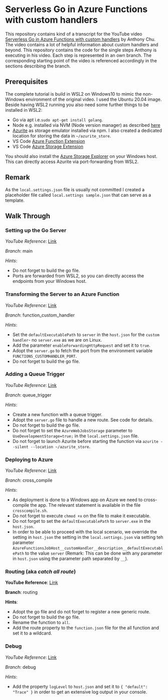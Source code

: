 # Serverless Go in Azure Functions with custom handlers

This repository contains kind of a transcript for the YouTube video [Serverless Go in Azure Functions with custom handlers](https://youtu.be/RPCEH247twU) by Anthony Chu. The video contains a lot of helpful information about custom handlers and beyond.
This repository contains the code for the single steps Anthony is executing in his video. Each step is represented in an own branch. The corresponding starting point of the video is referenced accordingly in the sections describing the branch.

## Prerequisites

The complete tutorial is build in WSL2 on Windows10 to mimic the non-Windows environment of the original video. I used the Ubuntu 20.04 image.
Beside having WSL2 running you also need some further things to be installed in WSL2:

* Go via apt i.e.`sudo apt-get install golang`.
* Node e.g. installed via NVM (Node version manager) as described [here](https://github.com/nvm-sh/nvm#installing-and-updating)
* [Azurite](https://github.com/Azure/Azurite#npm) as storage emulator installed via npm. I also created a dedicated location for storing the data in `~/azurite_store`.
* VS Code [Azure Function Extension](https://marketplace.visualstudio.com/items?itemName=ms-azuretools.vscode-azurefunctions)
* VS Code [Azure Storage Extension](https://marketplace.visualstudio.com/items?itemName=ms-azuretools.vscode-azurestorage)

You should also install the [Azure Storage Explorer](https://azure.microsoft.com/en-us/features/storage-explorer/) on your Windows host. This can directly access Azurite via port-forwarding from WSL2.

## Remark

As the `local.settings.json` file is usually not committed I created a placeholder file called `local.settings sample.json` that can serve as a template.

## Walk Through

### Setting up the Go Server

_YouTube Reference_: [Link](https://youtu.be/RPCEH247twU?t=124)

_Branch_: main

_Hints_:

* Do not forget to build the go file.
* Ports are forwarded from WSL2, so you can directly access the endpoints from your Windows host.

### Transforming the Server to an Azure Function

_YouTube Reference_: [Link](https://youtu.be/RPCEH247twU?t=204)

_Branch_: function_custom_handler

_Hints_:

* Set the `defaultExecutablePath` to `server` in the `host.json` for the `custom handler`- no `server.exe` as we are on Linux.
* Add the parameter `enableForwardingHttpRequest` and set it to `true`.
* Adopt the `server.go` to fetch the port from the environment variable `FUNCTIONS_CUSTOMHANDLER_PORT`.
* Do not forget to build the go file.

### Adding a Queue Trigger

_YouTube Reference_: [Link](https://youtu.be/RPCEH247twU?t=437)

_Branch_: queue_trigger

_Hints_:

* Create a new function with a queue trigger.
* Adopt the `server.go` file to handle a new route. See code for details.
* Do not forget to build the go file.
* Do not forget to set the `AzureWebJobsStorage` parameter to `UseDevelopmentStorage=true;` in the `local.settings.json` file.
* Do not forget to launch Azurite before starting the function via `azurite --silent --location ~/azurite_store`.

### Deploying to Azure

_YouTube Reference_: [Link](https://youtu.be/RPCEH247twU?t=757)

_Branch_: cross_compile

_Hints_:

* As deployment is done to a Windows app on Azure we need to cross-compile the app. The relevant statement is available in the file `crosscompile.sh`.
* Do not forget to execute `chmod +x` on the file to make it executable.
* Do not forget to set the `defaultExecutablePath` to `server.exe` in the `host.json`.
* In order to be able to proceed with the local scenario, we override the setting in `host.json` the setting in the `local.settings.json` via setting teh parameter `AzureFunctionsJobHost__customHandler__description__defaultExecutablePath` to the value `server` (Remark: This can be done with any parameter in `host.json` using the parameter path separated by `__`).

### Routing (aka _catch all route_)

__YouTube Reference__: [Link](https://youtu.be/RPCEH247twU?t=1068)

__Branch__: routing

__Hints__:

* Adopt the go file and do not forget to register a new generic route.
* Do not forget to build the go file.
* Rename the function to `all`.
* Add the route property to the `function.json` file for the all function and set it to a wildcard.

### Debug

_YouTube Reference_: [Link](https://youtu.be/RPCEH247twU?t=1246)

_Branch_: debug

_Hints_:

* Add the property `logLevel` to `host.json` and set it to `{ "default": "Trace" }` in order to get an extensive log output in your console.
